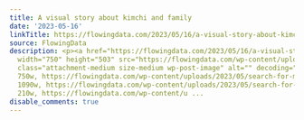 ```yaml
---
title: A visual story about kimchi and family
date: '2023-05-16'
linkTitle: https://flowingdata.com/2023/05/16/a-visual-story-about-kimchi-and-family/
source: FlowingData
description: <p><a href="https://flowingdata.com/2023/05/16/a-visual-story-about-kimchi-and-family/"><img
  width="750" height="503" src="https://flowingdata.com/wp-content/uploads/2023/05/search-for-my-kimchi-750x503.png"
  class="attachment-medium size-medium wp-post-image" alt="" decoding="async" srcset="https://flowingdata.com/wp-content/uploads/2023/05/search-for-my-kimchi-750x503.png
  750w, https://flowingdata.com/wp-content/uploads/2023/05/search-for-my-kimchi-1090x730.png
  1090w, https://flowingdata.com/wp-content/uploads/2023/05/search-for-my-kimchi-210x141.png
  210w, https://flowingdata.com/wp-content/u ...
disable_comments: true
---
```

<p><a href="https://flowingdata.com/2023/05/16/a-visual-story-about-kimchi-and-family/"><img width="750" height="503" src="https://flowingdata.com/wp-content/uploads/2023/05/search-for-my-kimchi-750x503.png" class="attachment-medium size-medium wp-post-image" alt="" decoding="async" srcset="https://flowingdata.com/wp-content/uploads/2023/05/search-for-my-kimchi-750x503.png 750w, https://flowingdata.com/wp-content/uploads/2023/05/search-for-my-kimchi-1090x730.png 1090w, https://flowingdata.com/wp-content/uploads/2023/05/search-for-my-kimchi-210x141.png 210w, https://flowingdata.com/wp-content/u ...